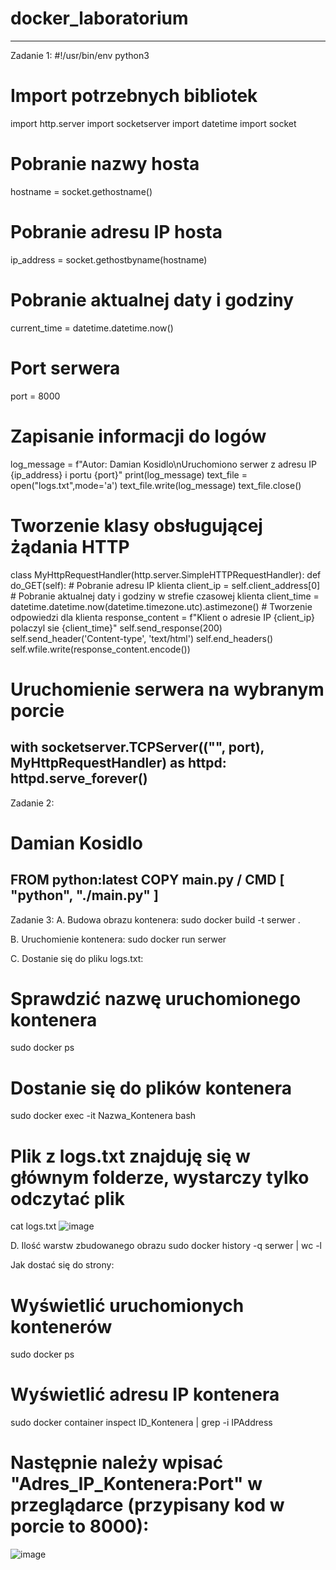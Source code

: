 # docker_laboratorium
-----------------------------------------------------------------------------------------------------------
Zadanie 1:
#!/usr/bin/env python3

# Import potrzebnych bibliotek
import http.server
import socketserver
import datetime
import socket

# Pobranie nazwy hosta
hostname = socket.gethostname()

# Pobranie adresu IP hosta
ip_address = socket.gethostbyname(hostname)

# Pobranie aktualnej daty i godziny
current_time = datetime.datetime.now()

# Port serwera
port = 8000

# Zapisanie informacji do logów
log_message = f"Autor: Damian Kosidlo\nUruchomiono serwer z adresu IP {ip_address} i portu {port}"
print(log_message)
text_file = open("logs.txt",mode='a')
text_file.write(log_message)
text_file.close()

# Tworzenie klasy obsługującej żądania HTTP
class MyHttpRequestHandler(http.server.SimpleHTTPRequestHandler):
    def do_GET(self):
        # Pobranie adresu IP klienta
        client_ip = self.client_address[0]
        # Pobranie aktualnej daty i godziny w strefie czasowej klienta
        client_time = datetime.datetime.now(datetime.timezone.utc).astimezone()
        # Tworzenie odpowiedzi dla klienta
        response_content = f"Klient o adresie IP {client_ip} polaczyl sie {client_time}"
        self.send_response(200)
        self.send_header('Content-type', 'text/html')
        self.end_headers()
        self.wfile.write(response_content.encode())

# Uruchomienie serwera na wybranym porcie
with socketserver.TCPServer(("", port), MyHttpRequestHandler) as httpd:
    httpd.serve_forever()
-----------------------------------------------------------------------------------------------------------
Zadanie 2:
# Damian Kosidlo
FROM python:latest
COPY main.py /
CMD [ "python", "./main.py" ]
-----------------------------------------------------------------------------------------------------------
Zadanie 3:
A. Budowa obrazu kontenera:
sudo docker build -t serwer .

B. Uruchomienie kontenera:
sudo docker run serwer

C. Dostanie się do pliku logs.txt:
# Sprawdzić nazwę uruchomionego kontenera
sudo docker ps
# Dostanie się do plików kontenera
sudo docker exec -it Nazwa_Kontenera bash
# Plik z logs.txt znajduję się w głównym folderze, wystarczy tylko odczytać plik
cat logs.txt
![image](https://github.com/INeedEstus/docker_laboratorium/assets/79727495/a19de98c-9ef3-4498-ab8f-8905323bfe8f)

D. Ilość warstw zbudowanego obrazu
sudo docker history -q serwer | wc -l

Jak dostać się do strony:
# Wyświetlić uruchomionych kontenerów
sudo docker ps
# Wyświetlić adresu IP kontenera
sudo docker container inspect ID_Kontenera | grep -i IPAddress
# Następnie należy wpisać "Adres_IP_Kontenera:Port" w przeglądarce (przypisany kod w porcie to 8000):
![image](https://github.com/INeedEstus/docker_laboratorium/assets/79727495/752f7d4d-6626-4064-b908-7f02f35a1a77)
